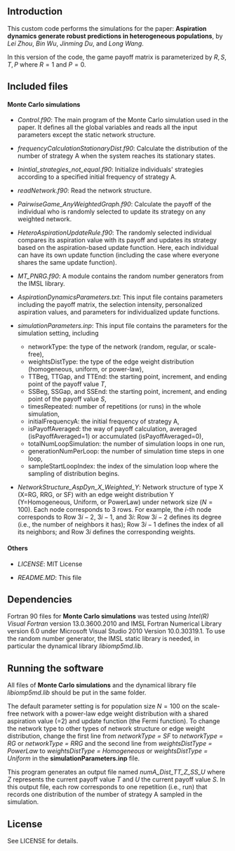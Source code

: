 ## Introduction

This custom code performs the simulations for the paper: **Aspiration dynamics generate robust predictions in heterogeneous populations**, by *Lei Zhou*, *Bin Wu*, *Jinming Du*, and *Long Wang*. 

In this version of the code, the game payoff matrix is parameterized by $R, S, T, P$ where $R=1$ and $P=0$. 

## Included files

#### Monte Carlo simulations
- *Control.f90*: The main program of the Monte Carlo simulation used in the paper. It defines all the global variables and reads all the input parameters except the static network structure. 

- *frequencyCalculationStationaryDist.f90*: Calculate the distribution of the number of strategy A when the system reaches its stationary states.

- *Inintial_strategies_not_equal.f90*: Initialize individuals' strategies according to a specified initial frequency of strategy A.

- *readNetwork.f90*: Read the network structure.

- *PairwiseGame_AnyWeightedGraph.f90*: Calculate the payoff of the individual who is randomly selected to update its strategy on any weighted network.

- *HeteroAspirationUpdateRule.f90*: The randomly selected individual compares its aspiration value with its payoff and updates its strategy based on the aspiration-based update function. Here, each individual can have its own update function (including the case where everyone shares the same update function). 

- *MT_PNRG.f90*: A module contains the random number generators from the IMSL library. 

- *AspirationDynamicsParameters.txt*: This input file contains parameters including the payoff matrix, the selection intensity, personalized aspiration values, and parameters for individualized update functions.

- *simulationParameters.inp*: This input file contains the parameters for the simulation setting, including
  - networkType: the type of the network (random, regular, or scale-free),
  - weightsDistType: the type of the edge weight distribution (homogeneous, uniform, or power-law),
  - TTBeg, TTGap, and TTEnd: the starting point, increment, and ending point of the payoff value $T$,
  - SSBeg, SSGap, and SSEnd: the starting point, increment, and ending point of the payoff value $S$,
  - timesRepeated: number of repetitions (or runs) in the whole simulation, 
  - initialFrequencyA: the initial frequency of strategy A, 
  - isPayoffAveraged: the way of payoff calculation, averaged (isPayoffAveraged=1) or accumulated (isPayoffAveraged=0), 
  - totalNumLoopSimulation: the number of simulation loops in one run, 
  - generationNumPerLoop: the number of simulation time steps in one loop,  
  - sampleStartLoopIndex: the index of the simulation loop where the sampling of distribution begins.

- *NetworkStructure_AspDyn_X_Weighted_Y*: Network structure of type X (X=RG, RRG, or SF) with an edge weight distribution Y (Y=Homogeneous, Uniform, or PowerLaw) under network size ($N=100$). Each node corresponds to 3 rows. For example, the $i$-th node corresponds to Row $3i-2$, $3i-1$, and $3i$: Row $3i-2$ defines its degree (i.e., the number of neighbors it has); Row $3i-1$ defines the index of all its neighbors; and Row $3i$ defines the corresponding weights.

#### Others
- *LICENSE*: MIT License

- *README.MD*: This file 


## Dependencies

Fortran 90 files for **Monte Carlo simulations** was tested using *Intel(R) Visual Fortran* version 13.0.3600.2010 and IMSL Fortran Numerical Library version 6.0 under Microsoft Visual Studio 2010 Version 10.0.30319.1. To use the random number generator, the IMSL static library is needed, in particular the dynamical library *libiomp5md.lib*. 

## Running the software

All files of **Monte Carlo simulations** and the dynamical library file  *libiomp5md.lib* should be put in the same folder. 

The default parameter setting is for population size $N=100$ on the scale-free network with a power-law edge weight distribution with a shared aspiration value (=2) and update function (the Fermi function). To change the network type to other types of network structure or edge weight distribution, change the first line from *networkType = SF* to *networkType = RG* or *networkType = RRG* and the second line from *weightsDistType = PowerLaw* to *weightsDistType = Homogeneous* or *weightsDistType = Uniform* in the **simulationParameters.inp** file.

This program generates an output file named *numA_Dist_TT_Z_SS_U* where *Z* represents the current payoff value $T$ and *U* the current payoff value $S$. In this output file, each row corresponds to one repetition (i.e., run) that records one distribution of the number of strategy A sampled in the simulation. 

## License

See LICENSE for details.
